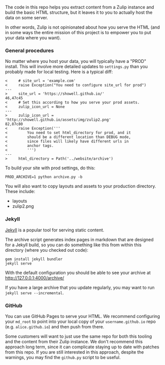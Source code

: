The code in this repo helps you extract content from a Zulip
instance and build the basic HTML structure, but it leaves it
to you to actually host the data on some server.

In other words, Zulip is not opinionated about how you serve
the HTML (and in some ways the entire mission of this project
is to empower you to put your data where you want).

### General procedures

No matter where you host your data, you will typically
have a "PROD" install.  This will involve more detailed
updates to `settings.py` than you probably made for local
testing.  Here is a typical diff:

~~~
<     # site_url = 'example.com'
<     raise Exception("You need to configure site_url for prod")
---
>     site_url = 'https://showell.github.io/'
46,47c45
<     # Set this according to how you serve your prod assets.
<     zulip_icon_url = None
---
>     zulip_icon_url = 'http://showell.github.io/assets/img/zulip2.png'
82,87c80
<     raise Exception('''
<         You need to set html_directory for prod, and it
<         should be a different location than DEBUG mode,
<         since files will likely have different urls in
<         anchor tags.
<         ''')
---
>     html_directory = Path('../website/archive')
~~~


To build your site with prod settings, do this:

```
PROD_ARCHIVE=1 python archive.py -b
```

You will also want to copy layouts and assets to your production
directory.  These include:

* layouts
* zulip2.png

### Jekyll

[Jekyll](https://jekyllrb.com/) is a popular tool for
serving static content.

The archive script generates index pages in markdown that are
designed for a Jekyll build, so you can do something like this
from within this directory (where you checked out code):

```
gem install jekyll bundler
jekyll serve
```

With the default configuration you should be able to see
your archive at http://127.0.0.1:4000/archive/

If you have a large archive that you update regularly,
you may want to run `jekyll serve --incremental`.

### GitHub

You can use GitHub Pages to serve your HTML.  We recommend
configuring your `md_root` to point into your local copy of
your `username.github.io` repo (e.g. `alice.github.io`) and
then push from there.

Some customers will want to just use the same repo for both
this tooling and the content from their Zulip instance.  We
don't recommend this approach long term, since it can complicate
staying up to date with patches from this repo.  If you are
still interested in this approach, despite the warnings, you
may find the `github.py` script to be useful.
